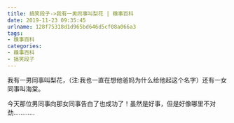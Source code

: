 ```yaml
---
title: 搞笑段子->我有一男同事叫梨花 | 糗事百科
date: 2019-11-23 09:35:45
urlname: 128f75318d1d965bd646d5cf08a066a3
tags: 
- 糗事百科
categories:
- 糗事百科
- 搞笑段子
---
```

我有一男同事叫梨花，（注:我也一直在想他爸妈为什么给他起这个名字）还有一女同事叫海棠。

今天那位男同事向那女同事告白了也成功了！虽然是好事，但是好像哪里不对劲…………


